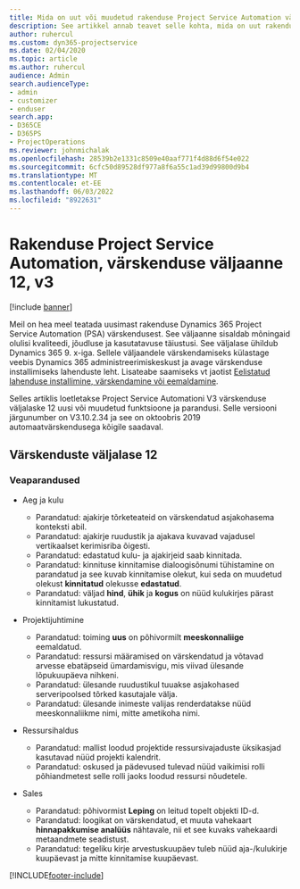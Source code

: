 ```yaml
---
title: Mida on uut või muudetud rakenduse Project Service Automation värskenduse väljaandes 12, V3
description: See artikkel annab teavet selle kohta, mida on uut rakenduse Project Service Automation värskenduse väljaandes 12, V3.
author: ruhercul
ms.custom: dyn365-projectservice
ms.date: 02/04/2020
ms.topic: article
ms.author: ruhercul
audience: Admin
search.audienceType:
- admin
- customizer
- enduser
search.app:
- D365CE
- D365PS
- ProjectOperations
ms.reviewer: johnmichalak
ms.openlocfilehash: 28539b2e1331c8509e40aaf771f4d88d6f54e022
ms.sourcegitcommit: 6cfc50d89528df977a8f6a55c1ad39d99800d9b4
ms.translationtype: MT
ms.contentlocale: et-EE
ms.lasthandoff: 06/03/2022
ms.locfileid: "8922631"
---
```

# <a name="project-service-automation-update-release-12-v3"></a>Rakenduse Project Service Automation, värskenduse väljaanne 12, v3

[!include [banner](../includes/psa-now-project-operations.md)]

Meil on hea meel teatada uusimast rakenduse Dynamics 365 Project Service Automation (PSA) värskendusest. See väljaanne sisaldab mõningaid olulisi kvaliteedi, jõudluse ja kasutatavuse täiustusi. See väljalase ühildub Dynamics 365 9. x-iga. Sellele väljaandele värskendamiseks külastage veebis Dynamics 365 administreerimiskeskust ja avage värskenduse installimiseks lahenduste leht. Lisateabe saamiseks vt jaotist [Eelistatud lahenduse installimine, värskendamine või eemaldamine](/power-platform/admin/install-remove-preferred-solution).

Selles artiklis loetletakse Project Service Automationi V3 värskenduse väljalaske 12 uusi või muudetud funktsioone ja parandusi. Selle versiooni järgunumber on V3.10.2.34 ja see on oktoobris 2019 automaatvärskendusega kõigile saadaval.

## <a name="update-release-12"></a>Värskenduste väljalase 12

### <a name="bug-fixes"></a>Veaparandused

- Aeg ja kulu

    - Parandatud: ajakirje tõrketeateid on värskendatud asjakohasema konteksti abil.
    - Parandatud: ajakirje ruudustik ja ajakava kuvavad vajadusel vertikaalset kerimisriba õigesti.
    - Parandatud: edastatud kulu- ja ajakirjeid saab kinnitada.
    - Parandatud: kinnituse kinnitamise dialoogisõnumi tühistamine on parandatud ja see kuvab kinnitamise olekut, kui seda on muudetud olekust **kinnitatud** olekusse **edastatud**.
    - Parandatud: väljad **hind**, **ühik** ja **kogus** on nüüd kulukirjes pärast kinnitamist lukustatud.

- Projektijuhtimine

    - Parandatud: toiming **uus** on põhivormilt **meeskonnaliige** eemaldatud.
    - Parandatud: ressursi määramised on värskendatud ja võtavad arvesse ebatäpseid ümardamisvigu, mis viivad ülesande lõpukuupäeva nihkeni.
    - Parandatud: ülesande ruudustikul tuuakse asjakohased serveripoolsed tõrked kasutajale välja.
    - Parandatud: ülesande inimeste valijas renderdatakse nüüd meeskonnaliikme nimi, mitte ametikoha nimi.

- Ressursihaldus

    - Parandatud: mallist loodud projektide ressursivajaduste üksikasjad kasutavad nüüd projekti kalendrit.
    - Parandatud: oskused ja pädevused tulevad nüüd vaikimisi rolli põhiandmetest selle rolli jaoks loodud ressursi nõudetele.

- Sales

    - Parandatud: põhivormist **Leping** on leitud topelt objekti ID-d.
    - Parandatud: loogikat on värskendatud, et muuta vahekaart **hinnapakkumise analüüs** nähtavale, nii et see kuvaks vahekaardi metaandmete seadistust.
    - Parandatud: tegeliku kirje arvestuskuupäev tuleb nüüd aja-/kulukirje kuupäevast ja mitte kinnitamise kuupäevast.


[!INCLUDE[footer-include](../includes/footer-banner.md)]
